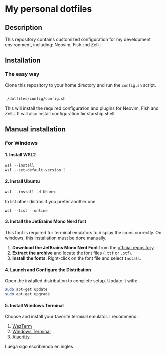 # My personal dotfiles

## Description

This repository contains customized configuration for my development environment, including: Neovim, Fish and Zellij.

## Installation

### The easy way

Clone this repository to your home directory and run the `config.sh` script.

```bash

./dotfiles/config/config.sh

```

This will install the required configuration and plugins for Neovim, Fish and Zellij. It will also install configuration for starship shell.

## Manual installation

### For Windows

#### 1. Install WSL2

```powershell
wsl --install
wsl --set-default-version 2
```

#### 2. Install Ubuntu

```powershell
wsl --install -d Ubuntu
```

to list other distros if you prefer another one

```powershell
wsl --list --online
```

#### 3. Install the JetBrains Mono Nerd font

This font is required for terminal emulators to display the icons correctly. On windows, this installation must be done manually.

1. **Download the JetBrains Mono Nerd Font** from the [official repository](https://github.com/ryanosis/nerd-fonts).
2. **Extract the archive** and locate the font files (`.ttf` or `.otf`).
3. **Install the fonts**: Right-click on the font file and select `Install`.

#### 4. Launch and Configure the Distribution

Open the installed distribution to complete setup. Update it with:

```bash
sudo apt-get update
sudo apt-get upgrade
```

#### 5. Install Windows Terminal

Choose and install your favorite terminal emulator. I recommend:

1. [WezTerm](https://wezfurlong.org/wezterm/)
2. [Windows Terminal](https://aka.ms/terminal)
3. [Alacritty](https://alacritty.org/).

Luega sigo escribiendo en ingles
